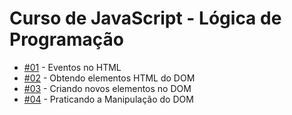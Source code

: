 <h1>Curso de JavaScript - Lógica de Programação</h1>

<ul>
  <li><a href="https://aleretamero.github.io/onebitcode/js2-dom/01-eventos-no-html/">#01</a> - Eventos no HTML</li>
  <li><a href="https://aleretamero.github.io/onebitcode/js2-dom/02-obter-elementos-html/">#02</a> - Obtendo elementos HTML do DOM</li>
  <li><a href="https://aleretamero.github.io/onebitcode/js2-dom/03-criar-elementos-no-dom/">#03</a> - Criando novos elementos no DOM</li>
  <li><a href="https://aleretamero.github.io/onebitcode/js2-dom/04-praticando-manipulacao-do-dom/">#04</a> - Praticando a Manipulação do DOM</li>
</ul>
